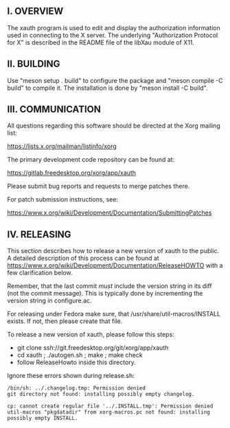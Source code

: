 I. OVERVIEW
-----------

The xauth program is used to edit and display the authorization
information used in connecting to the X server.
The underlying "Authorization Protocol for X" is described in the
README file of the libXau module of X11.

II. BUILDING
------------

Use "meson setup . build" to configure the package and "meson compile -C build"
to compile it. The installation is done by "meson install -C build".

III. COMMUNICATION
------------------

All questions regarding this software should be directed at the
Xorg mailing list:

  https://lists.x.org/mailman/listinfo/xorg

The primary development code repository can be found at:

  https://gitlab.freedesktop.org/xorg/app/xauth

Please submit bug reports and requests to merge patches there.

For patch submission instructions, see:

  https://www.x.org/wiki/Development/Documentation/SubmittingPatches

IV. RELEASING
-------------

This section describes how to release a new version of xauth to the
public. A detailed description of this process can be found at
https://www.x.org/wiki/Development/Documentation/ReleaseHOWTO with a
few clarification below.

Remember, that the last commit _must_ include the version string in
its diff (not the commit message). This is typically done by
incrementing the version string in configure.ac.

For releasing under Fedora make sure, that
/usr/share/util-macros/INSTALL exists. If not, then please create that
file.

To release a new version of xauth, please follow this steps:

 * git clone ssh://git.freedesktop.org/git/xorg/app/xauth
 * cd xauth ; ./autogen.sh ; make ; make check
 * follow ReleaseHowto inside this directory.

Ignore these errors shown during release.sh:

    /bin/sh: ../.changelog.tmp: Permission denied
    git directory not found: installing possibly empty changelog.
    
    cp: cannot create regular file '../.INSTALL.tmp': Permission denied
    util-macros "pkgdatadir" from xorg-macros.pc not found: installing possibly empty INSTALL.
